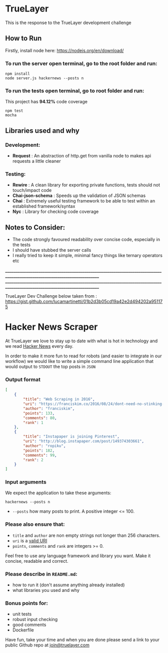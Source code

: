 # TrueLayer

This is the response to the TrueLayer development challenge

## How to Run

Firstly, install node here: https://nodejs.org/en/download/

### To run the server open terminal, go to the root folder and run:
```
npm install
node server.js hackernews --posts n
```

### To run the tests open terminal, go to root folder and run:  
This project has **94.12%** code coverage
```
npm test
mocha
```

## Libraries used and why 

### Development:

* **Request**           : An abstraction of http.get from vanilla node to makes api requests a little cleaner

### Testing: 

* **Rewire**            : A clean library for exporting private functions, tests should not touch/impact code
* **Chai-json-schema**  : Speeds up the validation of JSON schemas
* **Chai**              : Extremely useful testing framework to be able to test within an established framework/syntax
* **Nyc**               : Library for checking code coverage


## Notes to Consider:

- The code strongly favoured readability over concise code, especially in the tests
- I should have stubbed the server calls
- I really tried to keep it simple, minimal fancy things like ternary operators etc 

**________________________________________________________________________________________________________________________**
**________________________________________________________________________________________________________________________**

TrueLayer Dev Challenge below taken from : https://gist.github.com/lucamartinetti/01b2d3b05cd19a42e2d494202a951175

# Hacker News Scraper

At TrueLayer we love to stay up to date with what is hot in technology and we read [Hacker News](https://news.ycombinator.com/) every day.

In order to make it more fun to read for robots (and easier to integrate in our workflow) we would like to write a simple command line application that would output to `STDOUT` the top posts in `JSON`

### Output format
```json
[
    {
        "title": "Web Scraping in 2016",
        "uri": "https://franciskim.co/2016/08/24/dont-need-no-stinking-api-web-scraping-2016-beyond/",
        "author": "franciskim",
        "points": 133,
        "comments": 80,
        "rank": 1
    },
    {
        "title": "Instapaper is joining Pinterest",
        "uri": "http://blog.instapaper.com/post/149374303661",
        "author": "ropiku",
        "points": 182,
        "comments": 99,
        "rank": 2
    }
]
```

### Input arguments
We expect the application to take these arguments:
```
hackernews --posts n
```

- `--posts` how many posts to print. A positive integer <= 100.

### Please also ensure that:

- `title` and `author` are non empty strings not longer than 256 characters.
- `uri` is a [valid URI](https://tools.ietf.org/html/rfc3986)
- `points`, `comments` and `rank` are integers >= 0.

Feel free to use any language framework and library you want. Make it concise, readable and correct.

### Please describe in `README.md`:
- how to run it (don't assume anything already installed)
- what libraries you used and why

### Bonus points for:
- unit tests
- robust input checking
- good comments
- Dockerfile

Have fun, take your time and when you are done please send a link to your public Github repo at [join@truelayer.com](mailto:join@truelayer.com) 
